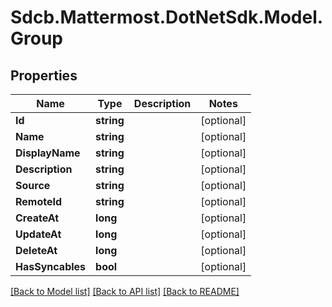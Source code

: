 # Sdcb.Mattermost.DotNetSdk.Model.Group
## Properties

Name | Type | Description | Notes
------------ | ------------- | ------------- | -------------
**Id** | **string** |  | [optional] 
**Name** | **string** |  | [optional] 
**DisplayName** | **string** |  | [optional] 
**Description** | **string** |  | [optional] 
**Source** | **string** |  | [optional] 
**RemoteId** | **string** |  | [optional] 
**CreateAt** | **long** |  | [optional] 
**UpdateAt** | **long** |  | [optional] 
**DeleteAt** | **long** |  | [optional] 
**HasSyncables** | **bool** |  | [optional] 

[[Back to Model list]](../README.md#documentation-for-models) [[Back to API list]](../README.md#documentation-for-api-endpoints) [[Back to README]](../README.md)


